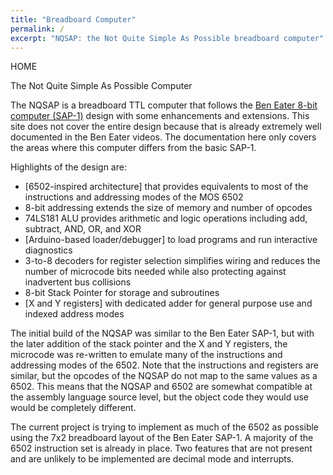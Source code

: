 ```yaml
---
title: "Breadboard Computer"
permalink: /
excerpt: "NQSAP: the Not Quite Simple As Possible breadboard computer"
---
```


HOME

The Not Quite Simple As Possible Computer

The NQSAP is a breadboard TTL computer that follows the
[Ben Eater 8-bit computer (SAP-1)](https://eater.net/8bit) design with some enhancements
and extensions. This site does not cover the entire design because that is already
extremely well documented in the Ben Eater videos. The documentation here only covers the
areas where this computer differs from the basic SAP-1.

Highlights of the design are:

- [6502-inspired architecture] that provides equivalents to most of the instructions and addressing modes of the MOS 6502
- 8-bit addressing extends the size of memory and number of opcodes
- 74LS181 ALU provides arithmetic and logic operations including add, subtract, AND, OR,
  and XOR
- [Arduino-based loader/debugger] to load programs and run interactive diagnostics
- 3-to-8 decoders for register selection simplifies wiring and reduces the number of
  microcode bits needed while also protecting against inadvertent bus collisions
- 8-bit Stack Pointer for storage and subroutines
- [X and Y registers] with dedicated adder for general purpose use and indexed address modes

The initial build of the NQSAP was similar to the Ben Eater SAP-1, but with the later addition of the stack pointer and the X and Y registers, the microcode was re-written
to emulate many of the instructions and addressing modes of the 6502. Note that the
instructions and registers are similar, but the opcodes of the NQSAP do not map to the
same values as a 6502. This means that the NQSAP and 6502 are somewhat compatible at the
assembly language source level, but the object code they would use would be completely
different.

The current project is trying to implement as much of the 6502 as possible using the 7x2 breadboard layout of the Ben Eater SAP-1. A majority of the 6502 instruction set is
already in place. Two features that are not present and are unlikely to be implemented
are decimal mode and interrupts.
